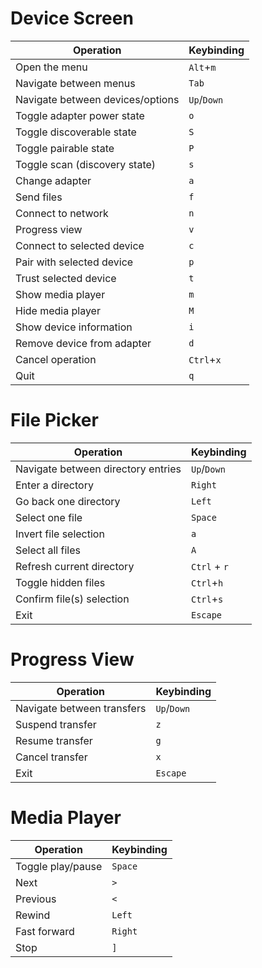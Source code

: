 # Device Screen

| Operation                        | Keybinding                        |
| -------------------------------- | -----------------------------     |
| Open the menu                    | <kbd>`Alt`</kbd>+<kbd>`m`</kbd>   |
| Navigate between menus           | <kbd>`Tab`</kbd>                  |
| Navigate between devices/options | <kbd>`Up`</kbd>/<kbd>`Down`</kbd> |
| Toggle adapter power state       | <kbd>`o`</kbd>                    |
| Toggle discoverable state        | <kbd>`S`</kbd>                    |
| Toggle pairable state            | <kbd>`P`</kbd>                    |
| Toggle scan (discovery state)    | <kbd>`s`</kbd>                    |
| Change adapter                   | <kbd>`a`</kbd>                    |
| Send files                       | <kbd>`f`</kbd>                    |
| Connect to network               | <kbd>`n`</kbd>                    |
| Progress view                    | <kbd>`v`</kbd>                    |
| Connect to selected device       | <kbd>`c`</kbd>                    |
| Pair with selected device        | <kbd>`p`</kbd>                    |
| Trust selected device            | <kbd>`t`</kbd>                    |
| Show media player                | <kbd>`m`</kbd>                    |
| Hide media player                | <kbd>`M`</kbd>                    |
| Show device information          | <kbd>`i`</kbd>                    |
| Remove device from adapter       | <kbd>`d`</kbd>                    |
| Cancel operation                 | <kbd>`Ctrl`</kbd>+<kbd>`x`</kbd>  |
| Quit                             | <kbd>`q`</kbd>                    |

# File Picker

| Operation                          | Keybinding                         |
| ---------------------------------- | ------------------------------     |
| Navigate between directory entries | <kbd>`Up`</kbd>/<kbd>`Down`</kbd>  |
| Enter a directory                  | <kbd>`Right`</kbd>                 |
| Go back one directory              | <kbd>`Left`</kbd>                  |
| Select one file                    | <kbd>`Space`</kbd>                 |
| Invert file selection              | <kbd>`a`</kbd>                     |
| Select all files                   | <kbd>`A`</kbd>                     |
| Refresh current directory          | <kbd>`Ctrl`</kbd> + <kbd>`r`</kbd> |
| Toggle hidden files                | <kbd>`Ctrl`</kbd>+<kbd>`h`</kbd>   |
| Confirm file(s) selection          | <kbd>`Ctrl`</kbd>+<kbd>`s`</kbd>   |
| Exit                               | <kbd>`Escape`</kbd>                |

# Progress View

| Operation                  | Keybinding                        |
| -------------------------- | -----------------------------     |
| Navigate between transfers | <kbd>`Up`</kbd>/<kbd>`Down`</kbd> |
| Suspend transfer           | <kbd>`z`</kbd>                    |
| Resume transfer            | <kbd>`g`</kbd>                    |
| Cancel transfer            | <kbd>`x`</kbd>                    |
| Exit                       | <kbd>`Escape`</kbd>               |

# Media Player

| Operation         | Keybinding         |
| ----------------- | ----------------   |
| Toggle play/pause | <kbd>`Space`</kbd> |
| Next              | <kbd>`>`</kbd>     |
| Previous          | <kbd>`<`</kbd>     |
| Rewind            | <kbd>`Left`</kbd>  |
| Fast forward      | <kbd>`Right`</kbd> |
| Stop              | <kbd>`]`</kbd>     |
